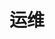 ---
layout: posts_by_category
last_modified_at: 2022-01-06
categories: operation
title: 运维
permalink: /category/operation.html
---
